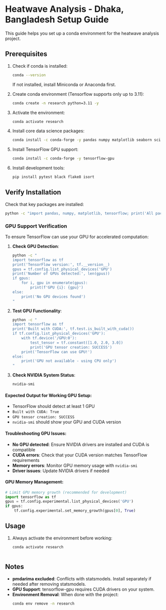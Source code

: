 # Heatwave Analysis - Dhaka, Bangladesh Setup Guide

This guide helps you set up a conda environment for the heatwave analysis project.

## Prerequisites

1. Check if conda is installed:

   ```bash
   conda --version
   ```

   If not installed, install Miniconda or Anaconda first.

2. Create conda environment (Tensorflow supports only up to 3.11):

   ```bash
   conda create -n research python=3.11 -y
   ```

3. Activate the environment:

   ```bash
   conda activate research
   ```

4. Install core data science packages:

   ```bash
   conda install -c conda-forge -y pandas numpy matplotlib seaborn scipy scikit-learn statsmodels openpyxl jupyter xgboost
   ```

5. Install TensorFlow GPU support:

   ```bash
   conda install -c conda-forge -y tensorflow-gpu
   ```

6. Install development tools:
   ```bash
   pip install pytest black flake8 isort
   ```

## Verify Installation

Check that key packages are installed:

```bash
python -c "import pandas, numpy, matplotlib, tensorflow; print('All packages imported successfully')"
```

### GPU Support Verification

To ensure TensorFlow can use your GPU for accelerated computation:

1. **Check GPU Detection**:
   ```bash
   python -c "
   import tensorflow as tf
   print('TensorFlow version:', tf.__version__)
   gpus = tf.config.list_physical_devices('GPU')
   print('Number of GPUs detected:', len(gpus))
   if gpus:
       for i, gpu in enumerate(gpus):
           print(f'GPU {i}: {gpu}')
   else:
       print('No GPU devices found')
   "
   ```

2. **Test GPU Functionality**:
   ```bash
   python -c "
   import tensorflow as tf
   print('Built with CUDA:', tf.test.is_built_with_cuda())
   if tf.config.list_physical_devices('GPU'):
       with tf.device('/GPU:0'):
           test_tensor = tf.constant([1.0, 2.0, 3.0])
           print('GPU tensor creation: SUCCESS')
       print('TensorFlow can use GPU!')
   else:
       print('GPU not available - using CPU only')
   "
   ```

3. **Check NVIDIA System Status**:
   ```bash
   nvidia-smi
   ```

#### Expected Output for Working GPU Setup:
- TensorFlow should detect at least 1 GPU
- `Built with CUDA: True`
- `GPU tensor creation: SUCCESS`
- `nvidia-smi` should show your GPU and CUDA version

#### Troubleshooting GPU Issues:
- **No GPU detected**: Ensure NVIDIA drivers are installed and CUDA is compatible
- **CUDA errors**: Check that your CUDA version matches TensorFlow requirements
- **Memory errors**: Monitor GPU memory usage with `nvidia-smi`
- **Driver issues**: Update NVIDIA drivers if needed

#### GPU Memory Management:
```python
# Limit GPU memory growth (recommended for development)
import tensorflow as tf
gpus = tf.config.experimental.list_physical_devices('GPU')
if gpus:
    tf.config.experimental.set_memory_growth(gpus[0], True)
```

## Usage

1. Always activate the environment before working:

   ```bash
   conda activate research
   ```
   ```

## Notes

- **pmdarima excluded**: Conflicts with statsmodels. Install separately if needed after removing statsmodels.
- **GPU Support**: tensorflow-gpu requires CUDA drivers on your system.
- **Environment Removal**: When done with the project:
  ```bash
  conda env remove -n research
  ```
